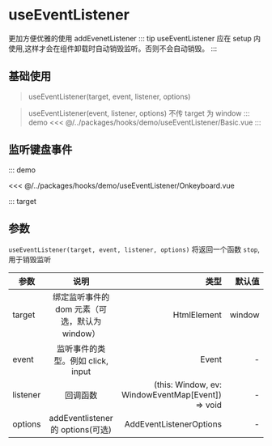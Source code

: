 # useEventListener

更加方便优雅的使用 addEvenetListener
::: tip
useEventListener 应在 setup 内使用,这样才会在组件卸载时自动销毁监听。否则不会自动销毁。
:::

## 基础使用

> useEventListener(target, event, listener, options)

> useEventListener(event, listener, options) 不传 target 为 window
> ::: demo
> <<< @/../packages/hooks/demo/useEventListener/Basic.vue
> :::

## 监听键盘事件

::: demo

<<< @/../packages/hooks/demo/useEventListener/Onkeyboard.vue

:::
target

## 参数

`useEventListener(target, event, listener, options)` 将返回一个函数 `stop`, 用于销毁监听

| 参数     |                      说明                      |                                              类型 | 默认值 |
| -------- | :--------------------------------------------: | ------------------------------------------------: | -----: |
| target   | 绑定监听事件的 dom 元素（可选，默认为 window） |                                       HtmlElement | window |
| event    |       监听事件的类型。例如 click, input        |                                             Event |      - |
| listener |                    回调函数                    | (this: Window, ev: WindowEventMap[Event]) => void |      - |
| options  |       addEventlistener 的 options(可选)        |                           AddEventListenerOptions |      - |
